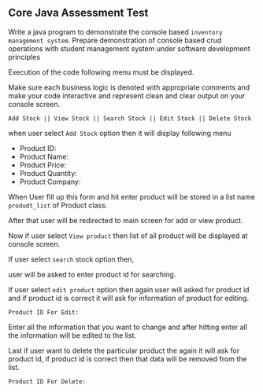
## Core Java Assessment Test

Write a java program to demonstrate the console based `inventory management system`. Prepare demonstration of console based crud operations with student management system under software development principles

Execution of the code following menu must be displayed.

Make sure each business logic is denoted with appropriate comments and make your code interactive and represent clean and clear output on your console screen.

`Add Stock || View Stock || Search Stock || Edit Stock || Delete Stock`

when user select `Add Stock` option then it will display following menu

- Product ID:
- Product Name:
- Product Price:
- Product Quantity:
- Product Company:
    
When User fill up this form and hit enter product will be stored in a list name `produdt_list` of Product class.

After that user will be redirected to main screen for add or view product.

Now if user select `View product` then list of all product will be displayed at console screen.

If user select `search` stock option then, 

user will be asked to enter product id for searching.

If user select `edit product` option then again user will asked for product id and if product id is correct it will ask for information of product for editing.

`Product ID For Edit:`

Enter all the information that you want to change and after hitting enter all the information will be edited to the list.

Last if user want to delete the particular product the again it will ask for product id, if product id is correct then that data will be removed from the list.

`Product ID For Delete:`
